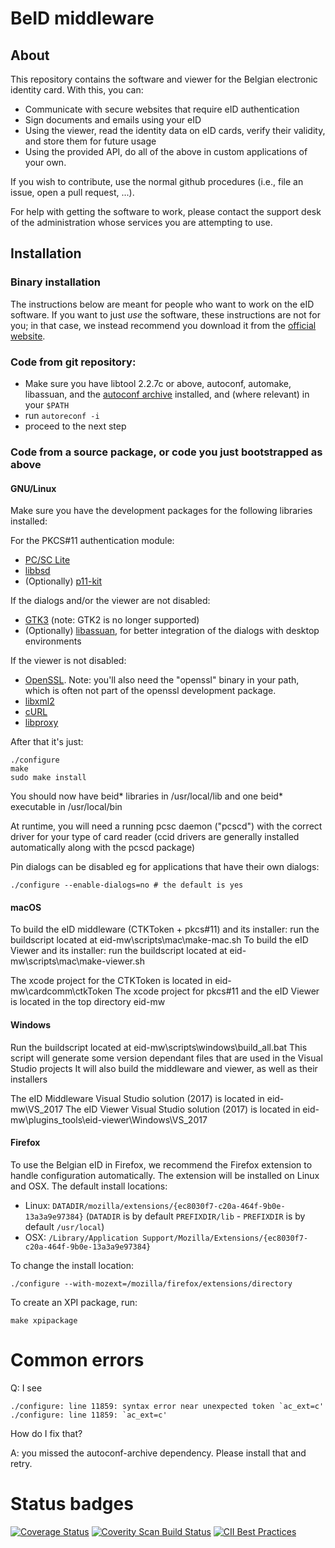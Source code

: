 # BeID middleware

## About

This repository contains the software and viewer for the Belgian
electronic identity card. With this, you can:
- Communicate with secure websites that require eID authentication
- Sign documents and emails using your eID
- Using the viewer, read the identity data on eID cards, verify their
  validity, and store them for future usage
- Using the provided API, do all of the above in custom applications of
  your own.

If you wish to contribute, use the normal github procedures (i.e., file
an issue, open a pull request, ...).

For help with getting the software to work, please contact the support
desk of the administration whose services you are attempting to use.

## Installation

### Binary installation

The instructions below are meant for people who want to work on the eID
software. If you want to just *use* the software, these instructions are
not for you; in that case, we instead recommend you download it from the
[official website](https://eid.belgium.be/).

### Code from git repository:

- Make sure you have libtool 2.2.7c or above, autoconf, automake,
  libassuan, and the [autoconf
  archive](https://www.gnu.org/software/autoconf-archive/) installed,
  and (where relevant) in your `$PATH`
- run `autoreconf -i`
- proceed to the next step

### Code from a source package, or code you just bootstrapped as above

#### GNU/Linux ####

Make sure you have the development packages for the following libraries
installed:

For the PKCS#11 authentication module:

- [PC/SC Lite](https://pcsclite.alioth.debian.org)
- [libbsd](https://libbsd.freedesktop.org/)
- (Optionally) [p11-kit](https://p11-glue.freedesktop.org/p11-kit.html)

If the dialogs and/or the viewer are not disabled:

- [GTK3](https://www.gtk.org) (note: GTK2 is no longer supported)
- (Optionally)
  [libassuan](https://www.gnupg.org/related_software/libassuan/index.en.html),
  for better integration of the dialogs with desktop environments

If the viewer is not disabled:

- [OpenSSL](https://www.openssl.org). Note: you'll also need the "openssl"
  binary in your path, which is often not part of the openssl development
  package.
- [libxml2](http://xmlsoft.org)
- [cURL](https://curl.haxx.se)
- [libproxy](https://github.com/libproxy/libproxy)

After that it's just:

    ./configure 
    make
    sudo make install

You should now have beid* libraries in /usr/local/lib and one beid* executable in /usr/local/bin

At runtime, you will need a running pcsc daemon ("pcscd") with the correct driver for your type of card reader
(ccid drivers are generally installed automatically along with the pcscd package)

Pin dialogs can be disabled eg for applications that have their own dialogs:

    ./configure --enable-dialogs=no # the default is yes


#### macOS ####

To build the eID middleware (CTKToken + pkcs#11) and its installer: run the buildscript located at eid-mw\scripts\mac\make-mac.sh
To build the eID Viewer and its installer: run the buildscript located at eid-mw\scripts\mac\make-viewer.sh

The xcode project for the CTKToken is located in eid-mw\cardcomm\ctkToken
The xcode project for pkcs#11 and the eID Viewer is located in the top directory eid-mw


#### Windows ####

Run the buildscript located at eid-mw\scripts\windows\build_all.bat
This script will generate some version dependant files that are used in the Visual Studio projects
It will also build the middleware and viewer, as well as their installers

The eID Middleware Visual Studio solution (2017) is located in eid-mw\VS_2017
The eID Viewer Visual Studio solution (2017) is located in eid-mw\plugins_tools\eid-viewer\Windows\VS_2017


#### Firefox ####

To use the Belgian eID in Firefox, we recommend the Firefox extension to handle configuration automatically. 
The extension will be installed on Linux and OSX. The default install locations:

- Linux: `DATADIR/mozilla/extensions/{ec8030f7-c20a-464f-9b0e-13a3a9e97384}`
  (`DATADIR` is by default `PREFIXDIR/lib` - `PREFIXDIR` is by default `/usr/local`)
- OSX: `/Library/Application Support/Mozilla/Extensions/{ec8030f7-c20a-464f-9b0e-13a3a9e97384}`

To change the install location:
 
    ./configure --with-mozext=/mozilla/firefox/extensions/directory

To create an XPI package, run:
 
    make xpipackage   

# Common errors

Q: I see

    ./configure: line 11859: syntax error near unexpected token `ac_ext=c'
    ./configure: line 11859: `ac_ext=c'

How do I fix that?

A: you missed the autoconf-archive dependency. Please install that and
retry.

# Status badges

[![Coverage Status](https://coveralls.io/repos/github/Fedict/eid-mw/badge.svg?branch=master)](https://coveralls.io/github/Fedict/eid-mw?branch=master) [![Coverity Scan Build Status](https://scan.coverity.com/projects/2576/badge.svg?flat=1)](https://scan.coverity.com/projects/eid-middleware) [![CII Best Practices](https://bestpractices.coreinfrastructure.org/projects/1067/badge)](https://bestpractices.coreinfrastructure.org/projects/1067)
